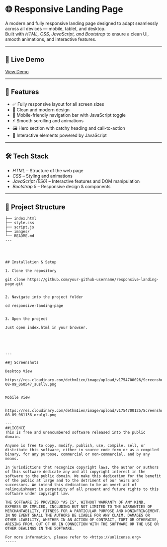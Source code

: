 # 🌐 Responsive Landing Page

A modern and fully responsive landing page designed to adapt seamlessly across all devices — mobile, tablet, and desktop.  
Built with *HTML, CSS, JavaScript, and Bootstrap* to ensure a clean UI, smooth animations, and interactive features.

---

## 🚀 Live Demo
[View Demo](https://hiniya22.github.io/Responsive-landing-page/)

---

## 📌 Features
- ✅ Fully responsive layout for all screen sizes  
- 🎨 Clean and modern design  
- 📱 Mobile-friendly navigation bar with JavaScript toggle  
- ⚡ Smooth scrolling and animations  
- 🖼 Hero section with catchy heading and call-to-action  
- 🔄 Interactive elements powered by JavaScript  

---

## 🛠 Tech Stack
- *HTML* – Structure of the web page  
- *CSS* – Styling and animations  
- *JavaScript (ES6)* – Interactive features and DOM manipulation  
- *Bootstrap 5* – Responsive design & components  

---

## 📂 Project Structure
```plaintext
├── index.html
├── style.css
├── script.js
├── images/
└── README.md
---




## Installation & Setup

1. Clone the repository

git clone https://github.com/your-github-username/responsive-landing-page.git


2. Navigate into the project folder

cd responsive-landing-page


3. Open the project

Just open index.html in your browser.





---

##📸 Screenshots

Desktop View

https://res.cloudinary.com/dethm1ien/image/upload/v1754700026/Screenshot_2025-08-09_060547_susllv.png


Mobile View


https://res.cloudinary.com/dethm1ien/image/upload/v1754700125/Screenshot_2025-08-09_061136_orulgl.png

---
##LICENCE
This is free and unencumbered software released into the public domain.

Anyone is free to copy, modify, publish, use, compile, sell, or
distribute this software, either in source code form or as a compiled
binary, for any purpose, commercial or non-commercial, and by any
means.

In jurisdictions that recognize copyright laws, the author or authors
of this software dedicate any and all copyright interest in the
software to the public domain. We make this dedication for the benefit
of the public at large and to the detriment of our heirs and
successors. We intend this dedication to be an overt act of
relinquishment in perpetuity of all present and future rights to this
software under copyright law.

THE SOFTWARE IS PROVIDED "AS IS", WITHOUT WARRANTY OF ANY KIND,
EXPRESS OR IMPLIED, INCLUDING BUT NOT LIMITED TO THE WARRANTIES OF
MERCHANTABILITY, FITNESS FOR A PARTICULAR PURPOSE AND NONINFRINGEMENT.
IN NO EVENT SHALL THE AUTHORS BE LIABLE FOR ANY CLAIM, DAMAGES OR
OTHER LIABILITY, WHETHER IN AN ACTION OF CONTRACT, TORT OR OTHERWISE,
ARISING FROM, OUT OF OR IN CONNECTION WITH THE SOFTWARE OR THE USE OR
OTHER DEALINGS IN THE SOFTWARE.

For more information, please refer to <https://unlicense.org>
-----

